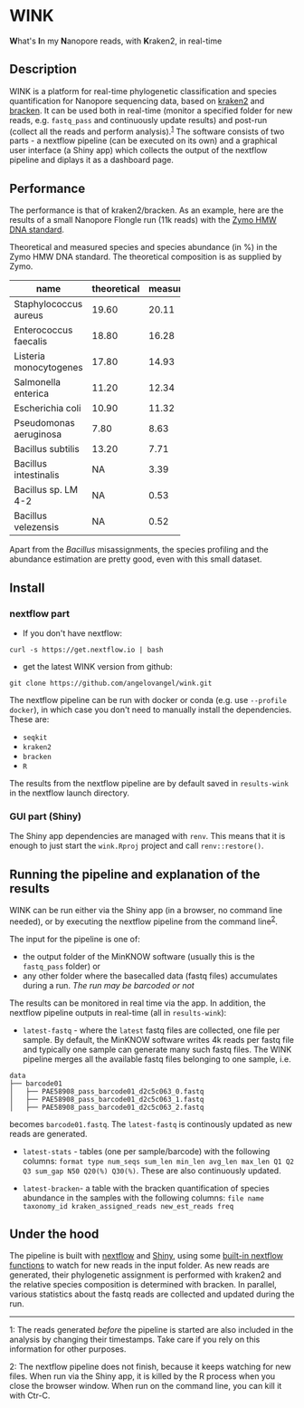 # WINK

**W**hat's **I**n my **N**anopore reads, with **K**raken2, in real-time

## Description

WINK is a platform for real-time phylogenetic classification and species quantification for Nanopore sequencing data, based on [kraken2]() and [bracken](https://ccb.jhu.edu/software/bracken/). It can be used both in real-time (monitor a specified folder for new reads, e.g. `fastq_pass` and continuously update results) and post-run (collect all the reads and perform analysis).<sup>[1](#footnote1)</sup> The software consists of two parts - a nextflow pipeline (can be executed on its own) and a graphical user interface (a Shiny app) which collects the output of the nextflow pipeline and diplays it as a dashboard page.

## Performance

The performance is that of kraken2/bracken. As an example, here are the results of a small Nanopore Flongle run (11k reads) with the [Zymo HMW DNA standard](https://www.zymoresearch.de/collections/zymobiomics-microbial-community-standards/products/zymobiomics-hmw-dna-standard).

Theoretical and measured species and species abundance (in %) in the Zymo HMW DNA standard. The theoretical composition is as supplied by Zymo.

<style>
table {
    width:60%;
}
</style>

| name                   | theoretical | measured |
|------------------------|-------------|----------|
| Staphylococcus aureus  | 19.60       | 20.11    |
| Enterococcus faecalis  | 18.80       | 16.28    |
| Listeria monocytogenes | 17.80       | 14.93    |
| Salmonella enterica    | 11.20       | 12.34    |
| Escherichia coli       | 10.90       | 11.32    |
| Pseudomonas aeruginosa | 7.80        | 8.63     |
| Bacillus subtilis      | 13.20       | 7.71     |
| Bacillus intestinalis  | NA          | 3.39     |
| Bacillus sp. LM 4-2    | NA          | 0.53     |
| Bacillus velezensis    | NA          | 0.52     |

Apart from the *Bacillus* misassignments, the species profiling and the abundance estimation are pretty good, even with this small dataset.

## Install

### nextflow part

-   If you don't have nextflow:

``` {.bash}
curl -s https://get.nextflow.io | bash
```

-   get the latest WINK version from github:

``` {.bash}
git clone https://github.com/angelovangel/wink.git
```

The nextflow pipeline can be run with docker or conda (e.g. use `--profile docker`), in which case you don't need to manually install the dependencies. These are:

-   `seqkit`
-   `kraken2`
-   `bracken`
-   `R`

The results from the nextflow pipeline are by default saved in `results-wink` in the nextflow launch directory.

### GUI part (Shiny)

The Shiny app dependencies are managed with `renv`. This means that it is enough to just start the `wink.Rproj` project and call `renv::restore()`.

## Running the pipeline and explanation of the results

WINK can be run either via the Shiny app (in a browser, no command line needed), or by executing the nextflow pipeline from the command line<sup>[2](#footnote2)</sup>.

The input for the pipeline is one of:

-   the output folder of the MinKNOW software (usually this is the `fastq_pass` folder) or
-   any other folder where the basecalled data (fastq files) accumulates during a run. *The run may be barcoded or not*

The results can be monitored in real time via the app. In addition, the nextflow pipeline outputs in real-time (all in `results-wink`):

-   `latest-fastq` - where the `latest` fastq files are collected, one file per sample. By default, the MinKNOW software writes 4k reads per fastq file and typically one sample can generate many such fastq files. The WINK pipeline merges all the available fastq files belonging to one sample, i.e.

``` {.bash}
data
├── barcode01
│   ├── PAE58908_pass_barcode01_d2c5c063_0.fastq
│   ├── PAE58908_pass_barcode01_d2c5c063_1.fastq
│   ├── PAE58908_pass_barcode01_d2c5c063_2.fastq
```

becomes `barcode01.fastq`. The `latest-fastq` is continously updated as new reads are generated.

-   `latest-stats` - tables (one per sample/barcode) with the following columns: `format type num_seqs sum_len min_len avg_len max_len Q1 Q2 Q3 sum_gap N50 Q20(%) Q30(%)`. These are also continuously updated.

-   `latest-bracken`- a table with the bracken quantification of species abundance in the samples with the following columns: `file name taxonomy_id kraken_assigned_reads new_est_reads freq`

## Under the hood

The pipeline is built with [nextflow](https://www.nextflow.io/) and [Shiny](https://shiny.rstudio.com/), using some [built-in nextflow functions](https://www.nextflow.io/docs/latest/channel.html#watchpath) to watch for new reads in the input folder. As new reads are generated, their phylogenetic assignment is performed with kraken2 and the relative species composition is determined with bracken. In parallel, various statistics about the fastq reads are collected and updated during the run.

------------------------------------------------------------------------

<a name="footnote1">1</a>: The reads generated *before* the pipeline is started are also included in the analysis by changing their timestamps. Take care if you rely on this information for other purposes.

<a name="footnote2">2</a>: The nextflow pipeline does not finish, because it keeps watching for new files. When run via the Shiny app, it is killed by the R process when you close the browser window. When run on the command line, you can kill it with Ctr-C.
